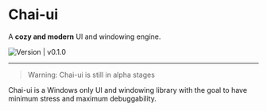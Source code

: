 # Chai-ui
A **cozy and modern** UI and windowing engine.

![Version | v0.1.0][ver]

 ---
 > Warning: Chai-ui is still in alpha stages

Chai-ui is a Windows only UI and windowing library with the goal to have minimum stress and maximum debuggability.

[ver]: https://img.shields.io/badge/version-v0.1.0-blue